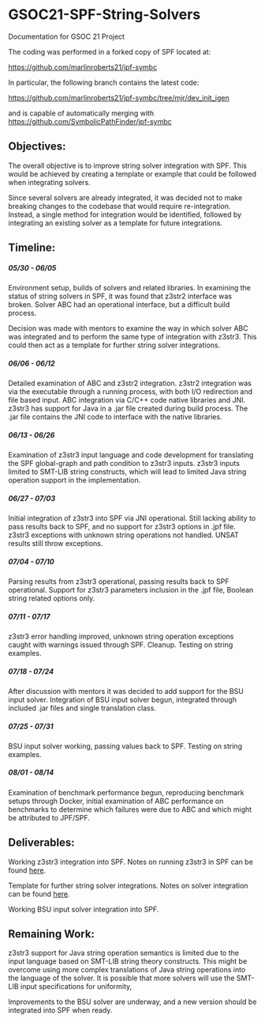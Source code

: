 # GSOC21-SPF-String-Solvers
Documentation for GSOC 21 Project  

The coding was performed in a forked copy of SPF located at:

https://github.com/marlinroberts21/jpf-symbc  

In particular, the following branch contains the latest code:  

https://github.com/marlinroberts21/jpf-symbc/tree/mjr/dev_init_igen 

and is capable of automatically merging with https://github.com/SymbolicPathFinder/jpf-symbc 

## Objectives:  

The overall objective is to improve string solver integration with SPF. This would be achieved by creating a template or example that could be followed when integrating solvers.

Since several solvers are already integrated, it was decided not to make breaking changes to the codebase that would require re-integration. Instead, a single method for integration would be identified, followed by integrating an existing solver as a template for future integrations.

## Timeline:  

##### 05/30 - 06/05  

Environment setup, builds of solvers and related libraries.
In examining the status of string solvers in SPF, it was found that z3str2 interface was broken. Solver ABC had an operational interface, but a difficult build process.

Decision was made with mentors to examine the way in which solver ABC was integrated and to perform the same type of integration with z3str3. This could then act as a template for further string solver integrations.

##### 06/06 - 06/12  

Detailed examination of ABC and z3str2 integration. z3str2 integration was via the executable through a running process, with both I/O redirection and file based input. ABC integration via C/C++ code native libraries and JNI. z3str3 has support for Java in a .jar file created during build process. The .jar file contains the JNI code to interface with the native libraries.

##### 06/13 - 06/26  

Examination of z3str3 input language and code development for translating the SPF global-graph and path condition to z3str3 inputs. z3str3 inputs limited to SMT-LIB string constructs, which will lead to limited Java string operation support in the implementation.

##### 06/27 - 07/03  

Initial integration of z3str3 into SPF via JNI operational. Still lacking ability to pass results back to SPF, and no support for z3str3 options in .jpf file. z3str3 exceptions with unknown string operations not handled. UNSAT results still throw exceptions.

##### 07/04 - 07/10  

Parsing results from z3str3 operational, passing results back to SPF operational. Support for z3str3 parameters inclusion in the .jpf file, Boolean string related options only.

##### 07/11 - 07/17  

z3str3 error handling improved, unknown string operation exceptions caught with warnings issued through SPF. Cleanup. Testing on string examples.

##### 07/18 - 07/24  

After discussion with mentors it was decided to add support for the BSU input solver. Integration of BSU input solver begun, integrated through included .jar files and single translation class.

##### 07/25 - 07/31  

BSU input solver working, passing values back to SPF. Testing on string examples.

##### 08/01 - 08/14  

Examination of benchmark performance begun, reproducing benchmark setups through Docker, initial examination of ABC performance on benchmarks to determine which failures were due to ABC and which might be attributed to JPF/SPF.

## Deliverables:  

Working z3str3 integration into SPF. Notes on running z3str3 in SPF can be found
[here](https://github.com/marlinroberts21/GSOC21-SPF-String-Solvers/blob/master/z3str3-integration.md).  

Template for further string solver integrations. Notes on solver integration can be found [here](https://github.com/marlinroberts21/GSOC21-SPF-String-Solvers/blob/master/string-solver-integration.md).

Working BSU input solver integration into SPF.   
 

## Remaining Work:  

z3str3 support for Java string operation semantics is limited due to the input language based on SMT-LIB string theory constructs. This might be overcome using more complex translations of Java string operations into the language of the solver. It is possible that more solvers will use the SMT-LIB input specifications for uniformity,

Improvements to the BSU solver are underway, and a new version should be integrated into SPF when ready.
